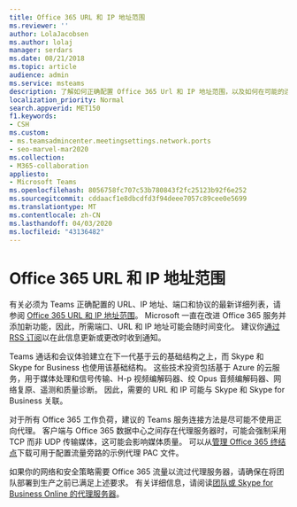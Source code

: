 ```yaml
---
title: Office 365 URL 和 IP 地址范围
ms.reviewer: ''
author: LolaJacobsen
ms.author: lolaj
manager: serdars
ms.date: 08/21/2018
ms.topic: article
audience: admin
ms.service: msteams
description: 了解如何正确配置 Office 365 Url 和 IP 地址范围，以及如何在可能的连接与 Microsoft 团队服务连接时绕过转发代理。
localization_priority: Normal
search.appverid: MET150
f1.keywords:
- CSH
ms.custom:
- ms.teamsadmincenter.meetingsettings.network.ports
- seo-marvel-mar2020
ms.collection:
- M365-collaboration
appliesto:
- Microsoft Teams
ms.openlocfilehash: 8056758fc707c53b780843f2fc25123b92f6e252
ms.sourcegitcommit: cddaacf1e8dbcdfd3f94deee7057c89cee0e5699
ms.translationtype: MT
ms.contentlocale: zh-CN
ms.lasthandoff: 04/03/2020
ms.locfileid: "43136482"
---
```

<a name="office-365-urls-and-ip-address-ranges"></a>Office 365 URL 和 IP 地址范围
=====================================

有关必须为 Teams 正确配置的 URL、IP 地址、端口和协议的最新详细列表，请参阅 [Office 365 URL 和 IP 地址范围](https://docs.microsoft.com/office365/enterprise/urls-and-ip-address-ranges#skype-for-business-online-and-microsoft-teams)。 Microsoft 一直在改进 Office 365 服务并添加新功能，因此，所需端口、URL 和 IP 地址可能会随时间变化。 建议你[通过 RSS 订阅](https://go.microsoft.com/fwlink/p/?linkid=236301)以在此信息更新或更改时收到通知。

Teams 通话和会议体验建立在下一代基于云的基础结构之上，而 Skype 和 Skype for Business 也使用该基础结构。 这些技术投资包括基于 Azure 的云服务，用于媒体处理和信号传输、H-p 视频编解码器、绞 Opus 音频编解码器、网络复原、遥测和质量诊断。 因此，需要的 URL 和 IP 可能与 Skype 和 Skype for Business 关联。

对于所有 Office 365 工作负荷，建议的 Teams 服务连接方法是尽可能不使用正向代理。 客户端与 Office 365 数据中心之间存在代理服务器时，可能会强制采用 TCP 而非 UDP 传输媒体，这可能会影响媒体质量。 可以从[管理 Office 365 终结点](https://docs.microsoft.com/office365/enterprise/managing-office-365-endpoints)下载可用于配置流量旁路的示例代理 PAC 文件。

如果你的网络和安全策略需要 Office 365 流量以流过代理服务器，请确保在将团队部署到生产之前已满足上述要求。 有关详细信息，请阅读[团队或 Skype for Business Online 的代理服务器](proxy-servers-for-skype-for-business-online.md)。

